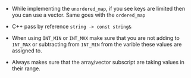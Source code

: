 - While implementing the `unordered_map`, if you see keys are limited then you can use a vector. Same goes with the `ordered_map`

- C++ pass by reference
    `string -> const string&`

- When using `INT_MIN` or `INT_MAX` make sure that you are not adding to `INT_MAX` or subtracting from `INT_MIN` from the varible these values are assigned to.

- Always makes sure that the array/vector subscript are taking values in their range.